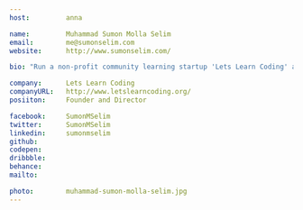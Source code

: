 ```yaml
---
host:         anna

name:         Muhammad Sumon Molla Selim
email:        me@sumonselim.com
website:      http://www.sumonselim.com/

bio: "Run a non-profit community learning startup 'Lets Learn Coding' a.k.a LLC, and Kodeeo. Sumon is an optimist, social and a happy person whom you'll find in the front row if you ask for some helpers or volunteers."

company:      Lets Learn Coding
companyURL:   http://www.letslearncoding.org/
posiiton:     Founder and Director

facebook:     SumonMSelim
twitter:      SumonMSelim
linkedin:     sumonmselim 
github:       
codepen:
dribbble:
behance:      
mailto:       

photo:        muhammad-sumon-molla-selim.jpg
---
```

